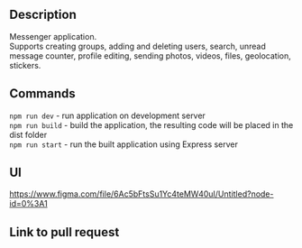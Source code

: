 ## Description

Messenger application.  
Supports creating groups, adding and deleting users, search, unread message counter, profile editing, sending photos, videos, files, geolocation, stickers.

## Commands

`npm run dev` - run application on development server  
`npm run build` - build the application, the resulting code will be placed in the dist folder  
`npm run start` - run the built application using Express server

## UI

https://www.figma.com/file/6Ac5bFtsSu1Yc4teMW40uI/Untitled?node-id=0%3A1

## Link to pull request
